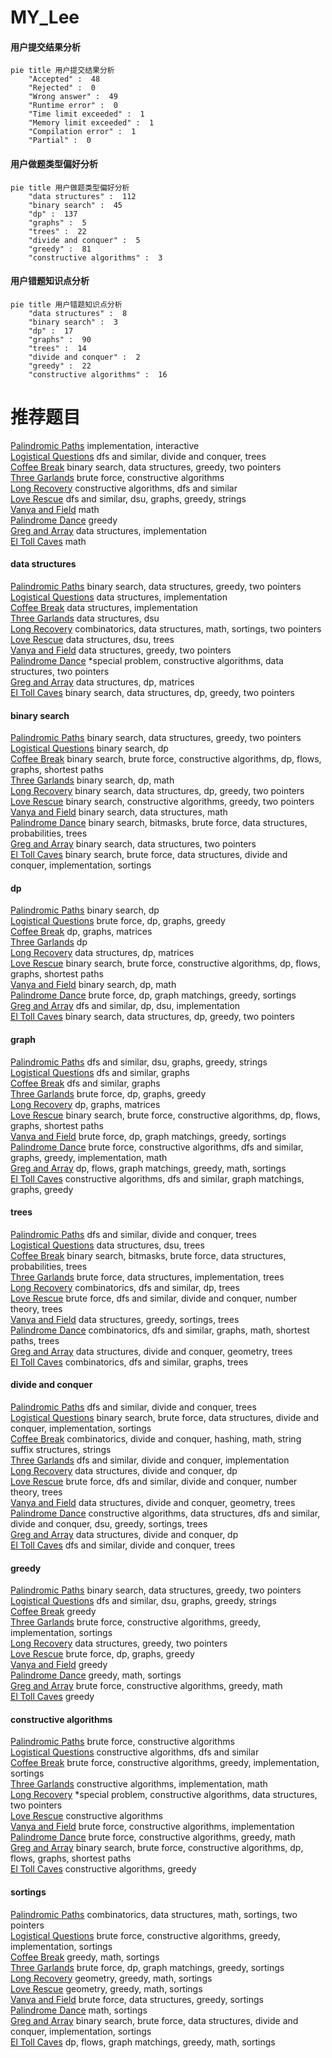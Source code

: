 # MY_Lee
<!-- tabs:start -->
#### **用户提交结果分析**

```mermaid
pie title 用户提交结果分析
    "Accepted" :  48
    "Rejected" :  0
    "Wrong answer" :  49
    "Runtime error" :  0
    "Time limit exceeded" :  1
    "Memory limit exceeded" :  1
    "Compilation error" :  1
    "Partial" :  0
```
#### **用户做题类型偏好分析**

```mermaid
pie title 用户做题类型偏好分析
    "data structures" :  112
    "binary search" :  45
    "dp" :  137
    "graphs" :  5
    "trees" :  22
    "divide and conquer" :  5
    "greedy" :  81
    "constructive algorithms" :  3
```
#### **用户错题知识点分析**

```mermaid
pie title 用户错题知识点分析
    "data structures" :  8
    "binary search" :  3
    "dp" :  17
    "graphs" :  90
    "trees" :  14
    "divide and conquer" :  2
    "greedy" :  22
    "constructive algorithms" :  16
```
<!-- tabs:end -->
# 推荐题目
[Palindromic Paths](http://codeforces.com/problemset/problem/1205/C)		implementation,
                        interactive		  
[Logistical Questions](http://codeforces.com/problemset/problem/566/C)		dfs and similar,
                        divide and conquer,
                        trees		  
[Coffee Break](http://codeforces.com/problemset/problem/1041/C)		binary search,
                        data structures,
                        greedy,
                        two pointers		  
[Three Garlands](http://codeforces.com/problemset/problem/911/C)		brute force,
                        constructive algorithms		  
[Long Recovery](http://codeforces.com/problemset/problem/1446/E)		constructive algorithms,
                        dfs and similar		  
[Love Rescue](http://codeforces.com/problemset/problem/939/D)		dfs and similar,
                        dsu,
                        graphs,
                        greedy,
                        strings		  
[Vanya and Field](http://codeforces.com/problemset/problem/492/E)		math		  
[Palindrome Dance](http://codeforces.com/problemset/problem/1040/A)		greedy		  
[Greg and Array](http://codeforces.com/problemset/problem/295/A)		data structures,
                        implementation		  
[El Toll Caves](http://codeforces.com/problemset/problem/868/G)		math		  
<!-- tabs:start -->
#### **data structures**
[Palindromic Paths](http://codeforces.com/problemset/problem/1041/C)		binary search,
                        data structures,
                        greedy,
                        two pointers		  
[Logistical Questions](http://codeforces.com/problemset/problem/295/A)		data structures,
                        implementation		  
[Coffee Break](http://codeforces.com/problemset/problem/622/C)		data structures,
                        implementation		  
[Three Garlands](http://codeforces.com/problemset/problem/356/A)		data structures,
                        dsu		  
[Long Recovery](https://codeforces.com/contest/1008/problem/C)		combinatorics,
                        data structures,
                        math,
                        sortings,
                        two pointers		  
[Love Rescue](http://codeforces.com/problemset/problem/165/D)		data structures,
                        dsu,
                        trees		  
[Vanya and Field](http://codeforces.com/problemset/problem/799/E)		data structures,
                        greedy,
                        two pointers		  
[Palindrome Dance](http://codeforces.com/problemset/problem/644/B)		*special problem,
                        constructive algorithms,
                        data structures,
                        two pointers		  
[Greg and Array](http://codeforces.com/problemset/problem/1380/F)		data structures,
                        dp,
                        matrices		  
[El Toll Caves](http://codeforces.com/problemset/problem/1492/C)		binary search,
                        data structures,
                        dp,
                        greedy,
                        two pointers		  
#### **binary search**
[Palindromic Paths](http://codeforces.com/problemset/problem/1041/C)		binary search,
                        data structures,
                        greedy,
                        two pointers		  
[Logistical Questions](http://codeforces.com/problemset/problem/360/B)		binary search,
                        dp		  
[Coffee Break](http://codeforces.com/problemset/problem/1486/E)		binary search,
                        brute force,
                        constructive algorithms,
                        dp,
                        flows,
                        graphs,
                        shortest paths		  
[Three Garlands](http://codeforces.com/problemset/problem/889/E)		binary search,
                        dp,
                        math		  
[Long Recovery](http://codeforces.com/problemset/problem/1492/C)		binary search,
                        data structures,
                        dp,
                        greedy,
                        two pointers		  
[Love Rescue](http://codeforces.com/problemset/problem/1463/D)		binary search,
                        constructive algorithms,
                        greedy,
                        two pointers		  
[Vanya and Field](http://codeforces.com/problemset/problem/1490/G)		binary search,
                        data structures,
                        math		  
[Palindrome Dance](http://codeforces.com/problemset/problem/1479/D)		binary search,
                        bitmasks,
                        brute force,
                        data structures,
                        probabilities,
                        trees		  
[Greg and Array](http://codeforces.com/problemset/problem/1436/E)		binary search,
                        data structures,
                        two pointers		  
[El Toll Caves](http://codeforces.com/problemset/problem/1461/D)		binary search,
                        brute force,
                        data structures,
                        divide and conquer,
                        implementation,
                        sortings		  
#### **dp**
[Palindromic Paths](http://codeforces.com/problemset/problem/360/B)		binary search,
                        dp		  
[Logistical Questions](http://codeforces.com/problemset/problem/1149/D)		brute force,
                        dp,
                        graphs,
                        greedy		  
[Coffee Break](http://codeforces.com/problemset/problem/107/D)		dp,
                        graphs,
                        matrices		  
[Three Garlands](http://codeforces.com/problemset/problem/838/E)		dp		  
[Long Recovery](http://codeforces.com/problemset/problem/1380/F)		data structures,
                        dp,
                        matrices		  
[Love Rescue](http://codeforces.com/problemset/problem/1486/E)		binary search,
                        brute force,
                        constructive algorithms,
                        dp,
                        flows,
                        graphs,
                        shortest paths		  
[Vanya and Field](http://codeforces.com/problemset/problem/889/E)		binary search,
                        dp,
                        math		  
[Palindrome Dance](http://codeforces.com/problemset/problem/1472/F)		brute force,
                        dp,
                        graph matchings,
                        greedy,
                        sortings		  
[Greg and Array](http://codeforces.com/problemset/problem/1476/D)		dfs and similar,
                        dp,
                        dsu,
                        implementation		  
[El Toll Caves](http://codeforces.com/problemset/problem/1492/C)		binary search,
                        data structures,
                        dp,
                        greedy,
                        two pointers		  
#### **graph**
[Palindromic Paths](http://codeforces.com/problemset/problem/939/D)		dfs and similar,
                        dsu,
                        graphs,
                        greedy,
                        strings		  
[Logistical Questions](http://codeforces.com/problemset/problem/107/A)		dfs and similar,
                        graphs		  
[Coffee Break](https://codeforces.com/contest/108/problem/C)		dfs and similar,
                        graphs		  
[Three Garlands](http://codeforces.com/problemset/problem/1149/D)		brute force,
                        dp,
                        graphs,
                        greedy		  
[Long Recovery](http://codeforces.com/problemset/problem/107/D)		dp,
                        graphs,
                        matrices		  
[Love Rescue](http://codeforces.com/problemset/problem/1486/E)		binary search,
                        brute force,
                        constructive algorithms,
                        dp,
                        flows,
                        graphs,
                        shortest paths		  
[Vanya and Field](http://codeforces.com/problemset/problem/1472/F)		brute force,
                        dp,
                        graph matchings,
                        greedy,
                        sortings		  
[Palindrome Dance](http://codeforces.com/problemset/problem/1487/C)		brute force,
                        constructive algorithms,
                        dfs and similar,
                        graphs,
                        greedy,
                        implementation,
                        math		  
[Greg and Array](http://codeforces.com/problemset/problem/1437/C)		dp,
                        flows,
                        graph matchings,
                        greedy,
                        math,
                        sortings		  
[El Toll Caves](http://codeforces.com/problemset/problem/1470/D)		constructive algorithms,
                        dfs and similar,
                        graph matchings,
                        graphs,
                        greedy		  
#### **trees**
[Palindromic Paths](http://codeforces.com/problemset/problem/566/C)		dfs and similar,
                        divide and conquer,
                        trees		  
[Logistical Questions](http://codeforces.com/problemset/problem/165/D)		data structures,
                        dsu,
                        trees		  
[Coffee Break](http://codeforces.com/problemset/problem/1479/D)		binary search,
                        bitmasks,
                        brute force,
                        data structures,
                        probabilities,
                        trees		  
[Three Garlands](http://codeforces.com/problemset/problem/1511/C)		brute force,
                        data structures,
                        implementation,
                        trees		  
[Long Recovery](http://codeforces.com/problemset/problem/1499/F)		combinatorics,
                        dfs and similar,
                        dp,
                        trees		  
[Love Rescue](http://codeforces.com/problemset/problem/1491/E)		brute force,
                        dfs and similar,
                        divide and conquer,
                        number theory,
                        trees		  
[Vanya and Field](http://codeforces.com/problemset/problem/1466/D)		data structures,
                        greedy,
                        sortings,
                        trees		  
[Palindrome Dance](http://codeforces.com/problemset/problem/1495/D)		combinatorics,
                        dfs and similar,
                        graphs,
                        math,
                        shortest paths,
                        trees		  
[Greg and Array](http://codeforces.com/problemset/problem/1303/G)		data structures,
                        divide and conquer,
                        geometry,
                        trees		  
[El Toll Caves](http://codeforces.com/problemset/problem/1454/E)		combinatorics,
                        dfs and similar,
                        graphs,
                        trees		  
#### **divide and conquer**
[Palindromic Paths](http://codeforces.com/problemset/problem/566/C)		dfs and similar,
                        divide and conquer,
                        trees		  
[Logistical Questions](http://codeforces.com/problemset/problem/1461/D)		binary search,
                        brute force,
                        data structures,
                        divide and conquer,
                        implementation,
                        sortings		  
[Coffee Break](http://codeforces.com/problemset/problem/1466/G)		combinatorics,
                        divide and conquer,
                        hashing,
                        math,
                        string suffix structures,
                        strings		  
[Three Garlands](http://codeforces.com/problemset/problem/1490/D)		dfs and similar,
                        divide and conquer,
                        implementation		  
[Long Recovery](https://codeforces.com/contest/1483/problem/C)		data structures,
                        divide and conquer,
                        dp		  
[Love Rescue](http://codeforces.com/problemset/problem/1491/E)		brute force,
                        dfs and similar,
                        divide and conquer,
                        number theory,
                        trees		  
[Vanya and Field](http://codeforces.com/problemset/problem/1303/G)		data structures,
                        divide and conquer,
                        geometry,
                        trees		  
[Palindrome Dance](http://codeforces.com/problemset/problem/1494/D)		constructive algorithms,
                        data structures,
                        dfs and similar,
                        divide and conquer,
                        dsu,
                        greedy,
                        sortings,
                        trees		  
[Greg and Array](http://codeforces.com/problemset/problem/1482/E)		data structures,
                        divide and conquer,
                        dp		  
[El Toll Caves](http://codeforces.com/problemset/problem/566/C)		dfs and similar,
                        divide and conquer,
                        trees		  
#### **greedy**
[Palindromic Paths](http://codeforces.com/problemset/problem/1041/C)		binary search,
                        data structures,
                        greedy,
                        two pointers		  
[Logistical Questions](http://codeforces.com/problemset/problem/939/D)		dfs and similar,
                        dsu,
                        graphs,
                        greedy,
                        strings		  
[Coffee Break](http://codeforces.com/problemset/problem/1040/A)		greedy		  
[Three Garlands](http://codeforces.com/problemset/problem/479/B)		brute force,
                        constructive algorithms,
                        greedy,
                        implementation,
                        sortings		  
[Long Recovery](http://codeforces.com/problemset/problem/799/E)		data structures,
                        greedy,
                        two pointers		  
[Love Rescue](http://codeforces.com/problemset/problem/1149/D)		brute force,
                        dp,
                        graphs,
                        greedy		  
[Vanya and Field](http://codeforces.com/problemset/problem/92/B)		greedy		  
[Palindrome Dance](https://codeforces.com/contest/516/problem/A)		greedy,
                        math,
                        sortings		  
[Greg and Array](http://codeforces.com/problemset/problem/1437/A)		brute force,
                        constructive algorithms,
                        greedy,
                        math		  
[El Toll Caves](http://codeforces.com/problemset/problem/1509/B)		greedy		  
#### **constructive algorithms**
[Palindromic Paths](http://codeforces.com/problemset/problem/911/C)		brute force,
                        constructive algorithms		  
[Logistical Questions](http://codeforces.com/problemset/problem/1446/E)		constructive algorithms,
                        dfs and similar		  
[Coffee Break](http://codeforces.com/problemset/problem/479/B)		brute force,
                        constructive algorithms,
                        greedy,
                        implementation,
                        sortings		  
[Three Garlands](https://codeforces.com/contest/304/problem/C)		constructive algorithms,
                        implementation,
                        math		  
[Long Recovery](http://codeforces.com/problemset/problem/644/B)		*special problem,
                        constructive algorithms,
                        data structures,
                        two pointers		  
[Love Rescue](http://codeforces.com/problemset/problem/1335/B)		constructive algorithms		  
[Vanya and Field](http://codeforces.com/problemset/problem/305/A)		brute force,
                        constructive algorithms,
                        implementation		  
[Palindrome Dance](http://codeforces.com/problemset/problem/1437/A)		brute force,
                        constructive algorithms,
                        greedy,
                        math		  
[Greg and Array](http://codeforces.com/problemset/problem/1486/E)		binary search,
                        brute force,
                        constructive algorithms,
                        dp,
                        flows,
                        graphs,
                        shortest paths		  
[El Toll Caves](http://codeforces.com/problemset/problem/1493/A)		constructive algorithms,
                        greedy		  
#### **sortings**
[Palindromic Paths](https://codeforces.com/contest/1008/problem/C)		combinatorics,
                        data structures,
                        math,
                        sortings,
                        two pointers		  
[Logistical Questions](http://codeforces.com/problemset/problem/479/B)		brute force,
                        constructive algorithms,
                        greedy,
                        implementation,
                        sortings		  
[Coffee Break](https://codeforces.com/contest/516/problem/A)		greedy,
                        math,
                        sortings		  
[Three Garlands](http://codeforces.com/problemset/problem/1472/F)		brute force,
                        dp,
                        graph matchings,
                        greedy,
                        sortings		  
[Long Recovery](https://codeforces.com/contest/1496/problem/C)		geometry,
                        greedy,
                        math,
                        sortings		  
[Love Rescue](http://codeforces.com/problemset/problem/1495/A)		geometry,
                        greedy,
                        math,
                        sortings		  
[Vanya and Field](http://codeforces.com/problemset/problem/1497/A)		brute force,
                        data structures,
                        greedy,
                        sortings		  
[Palindrome Dance](http://codeforces.com/problemset/problem/1427/A)		math,
                        sortings		  
[Greg and Array](http://codeforces.com/problemset/problem/1461/D)		binary search,
                        brute force,
                        data structures,
                        divide and conquer,
                        implementation,
                        sortings		  
[El Toll Caves](http://codeforces.com/problemset/problem/1437/C)		dp,
                        flows,
                        graph matchings,
                        greedy,
                        math,
                        sortings		  
<!-- tabs:end -->
